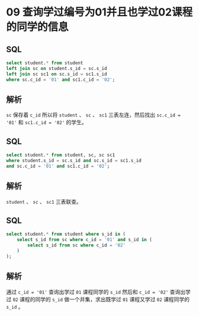 # 09 查询学过编号为01并且也学过02课程的同学的信息

## SQL

```sql
select student.* from student
left join sc on student.s_id = sc.s_id
left join sc sc1 on sc.s_id = sc1.s_id
where sc.c_id = '01' and sc1.c_id = '02';
```

## 解析

`sc` 保存着 `c_id` 所以将 `student` 、 `sc` 、 `sc1` 三表左连，然后找出 `sc.c_id = '01'`  和 `sc1.c_id = '02'` 的学生。 

## SQL

```sql
select student.* from student, sc, sc sc1
where student.s_id = sc.s_id and sc.s_id = sc1.s_id
and sc.c_id = '01' and sc1.c_id = '02';
```

## 解析

`student` 、 `sc` 、 `sc1` 三表联查。

## SQL

```sql
select student.* from student where s_id in (
	select s_id from sc where c_id = '01' and s_id in (
		select s_id from sc where c_id = '02'
	)
);
```

## 解析

通过 `c_id = '01'` 查询出学过 `01` 课程同学的 `s_id` 然后和 `c_id = '02'` 查询出学过 `02` 课程的同学的 `s_id` 做一个并集，求出既学过 `01` 课程又学过 `02` 课程同学的 `s_id` 。